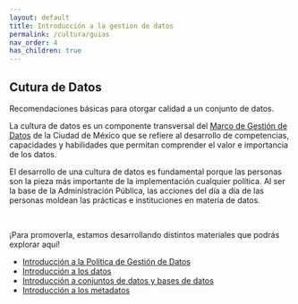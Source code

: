 ```yaml
---
layout: default
title: Introducción a la gestion de datos
permalink: /cultura/guias
nav_order: 4
has_children: true
---
```


<div class="nonfooter text-justify ">

<h2>Cutura de Datos</h2>
<p class="text-muted">
  Recomendaciones básicas para otorgar calidad a un conjunto de datos.
</p>

<p>La cultura de datos es un componente transversal del <a href="http://https://viriesc.github.io/micrositio_adip/marco_legal">Marco de Gestión de Datos</a>  de la Ciudad de México  que se refiere al desarrollo de competencias, capacidades y habilidades que permitan comprender el valor e importancia de los datos.</p>

<p>
El desarrollo de una cultura de datos es fundamental porque las personas son la pieza más importante de la implementación cualquier política. Al ser la base de la Administración Pública, las acciones del día a día de las personas moldean las prácticas e instituciones en materia de datos.
</p> <br>

¡Para promoverla, estamos desarrollando distintos materiales que podrás explorar aquí!

<ul>
<li> <a target="_blank" href="https://viriesc.github.io/micrositio_adip/assets/ppts/2. Intro_politica.pdf"  download="Intro a politica.pdf">Introducción a la Política de Gestión de Datos</a> </li>

<li> <a target="_blank" href="https://viriesc.github.io/micrositio_adip/assets/ppts/3. Intro_datos.pdf" download="intro a datos.pdf">Introducción a los datos</a></li>

<li><a target="_blank" href="https://viriesc.github.io/micrositio_adip/assets/diccionario.pdf" download="Intro a datos.pdf">Introducción a conjuntos de datos y bases de datos</a></li> 

<li><a target="_blank" href="https://viriesc.github.io/micrositio_adip/assets/ppts/intro_metadatos.pdf" download="Intro a Metadatos.pdf">Introducción a los metadatos</a> </li> 

</ul>


</div>
